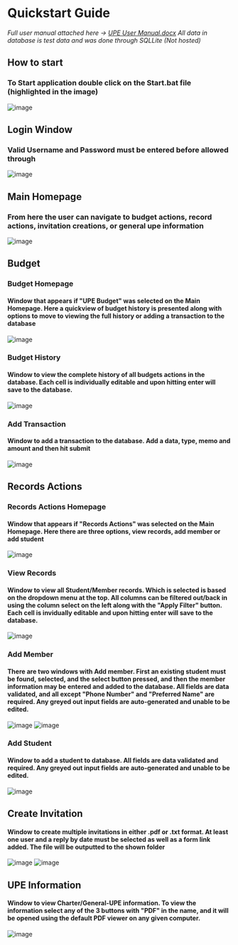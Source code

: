 # Quickstart Guide
*Full user manual attached here -> [UPE User Manual.docx](https://github.com/user-attachments/files/19783821/UPE.User.Manual.docx)*
*All data in database is test data and was done through SQLLite (Not hosted)*

## How to start
### To Start application double click on the Start.bat file (highlighted in the image)
![image](https://github.com/user-attachments/assets/94ad40f6-4bef-4569-8673-4eb0cae0ba29)


## Login Window
### Valid Username and Password must be entered before allowed through
![image](https://github.com/user-attachments/assets/a49e8437-6d88-4341-b584-403a4d2f5e43)


## Main Homepage
### From here the user can navigate to budget actions, record actions, invitation creations, or general upe information
![image](https://github.com/user-attachments/assets/fac841e4-a783-4bb6-bde7-24968a1d931b)




## Budget
### Budget Homepage
#### Window that appears if "UPE Budget" was selected on the Main Homepage. Here a quickview of budget history is presented along with options to move to viewing the full history or adding a transaction to the database
![image](https://github.com/user-attachments/assets/35a6b833-8b58-440f-9152-6baf6a863b93)

### Budget History
#### Window to view the complete history of all budgets actions in the database. Each cell is individually editable and upon hitting enter will save to the database.
![image](https://github.com/user-attachments/assets/0020abcc-afc8-4faa-af7d-85e8e466ab80)

### Add Transaction
#### Window to add a transaction to the database. Add a data, type, memo and amount and then hit submit
![image](https://github.com/user-attachments/assets/2b3b102c-6795-47aa-9caf-bfd141283818)




## Records Actions
### Records Actions Homepage
#### Window that appears if "Records Actions" was selected on the Main Homepage. Here there are three options, view records, add member or add student
![image](https://github.com/user-attachments/assets/1cef8917-022c-4d89-848f-5b897a2ad25e)

### View Records
#### Window to view all Student/Member records. Which is selected is based on the dropdown menu at the top. All columns can be filtered out/back in using the column select on the left along with the "Apply Filter" button. Each cell is invidually editable and upon hitting enter will save to the database.
![image](https://github.com/user-attachments/assets/722896e0-2408-4ef2-b499-f7b41d3e163d)

### Add Member
#### There are two windows with Add member. First an existing student must be found, selected, and the select button pressed, and then the member information may be entered and added to the database. All fields are data validated, and all except "Phone Number" and "Preferred Name" are required. Any greyed out input fields are auto-generated and unable to be edited.
![image](https://github.com/user-attachments/assets/f7bd106e-ac7d-4a68-907d-d95248c39b3e)
![image](https://github.com/user-attachments/assets/e61788f5-427b-4f76-bf65-3f881882cad4)

### Add Student
#### Window to add a student to database. All fields are data validated and required. Any greyed out input fields are auto-generated and unable to be edited.
![image](https://github.com/user-attachments/assets/136bcab8-4759-4b56-a49f-d15ff363612f)




## Create Invitation
#### Window to create multiple invitations in either .pdf or .txt format. At least one user and a reply by date must be selected as well as a form link added. The file will be outputted to the shown folder
![image](https://github.com/user-attachments/assets/59dc9b92-e27f-4a31-b295-69b351c3b3e4)
![image](https://github.com/user-attachments/assets/9673ea4d-3ea2-4e55-887a-96409c82cd6b)




## UPE Information
#### Window to view Charter/General-UPE information. To view the information select any of the 3 buttons with "PDF" in the name, and it will be opened using the default PDF viewer on any given computer.
 ![image](https://github.com/user-attachments/assets/038b6ef3-b520-4165-821e-c3c593d17923)



